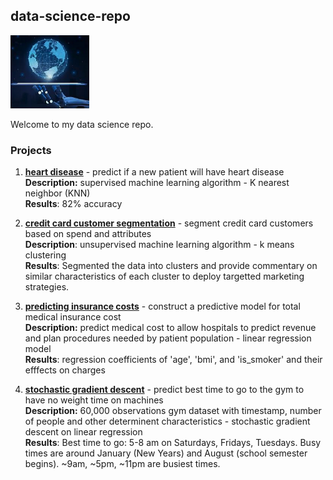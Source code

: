 ## data-science-repo
<img src="./images/ds.png" width="25%" height="10%">

Welcome to my data science repo.

### Projects
1. [**heart disease**](https://github.com/Kalebferrer/data-science/tree/main/heart-disease) - predict if a new patient will have heart disease
<br> **Description:** supervised machine learning algorithm - K nearest neighbor (KNN)
<br> **Results**: 82% accuracy

2. [**credit card customer segmentation**](https://github.com/Kalebferrer/data-science/tree/main/credit-card-segmentation) - segment credit card customers based on spend and attributes
<br> **Description**: unsupervised machine learning algorithm - k means clustering
<br>**Results**: Segmented the data into clusters and provide commentary on similar characteristics of each cluster to deploy targetted marketing strategies.

3. [**predicting insurance costs**](https://github.com/Kalebferrer/data-science/tree/main/predicting-insurance-costs) - construct a predictive model for total medical insurance cost
<br> **Description:** predict medical cost to allow hospitals to predict revenue and plan procedures needed by patient population - linear regression model
<br> **Results**: regression coefficients of 'age', 'bmi', and 'is_smoker' and their efffects on charges

4. [**stochastic gradient descent**](https://github.com/Kalebferrer/data-science/tree/main/stochastic-gradient-descent) - predict best time to go to the gym to have no weight time on machines
<br> **Description:**  60,000 observations gym dataset with timestamp, number of people and other determinent characteristics - stochastic gradient descent on linear regression
<br> **Results**: Best time to go: 5-8 am on Saturdays, Fridays, Tuesdays. Busy times are around January (New Years) and August (school semester begins). ~9am, ~5pm, ~11pm are busiest times.
